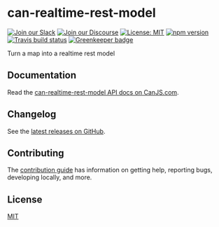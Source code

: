 # can-realtime-rest-model

[![Join our Slack](https://img.shields.io/badge/slack-join%20chat-611f69.svg)](https://www.bitovi.com/community/slack?utm_source=badge&utm_medium=badge&utm_campaign=pr-badge&utm_content=badge)
[![Join our Discourse](https://img.shields.io/discourse/https/forums.bitovi.com/posts.svg)](https://forums.bitovi.com/?utm_source=badge&utm_medium=badge&utm_campaign=pr-badge&utm_content=badge)
[![License: MIT](https://img.shields.io/badge/license-MIT-blue.svg)](https://github.com/canjs/can-realtime-rest-model/blob/master/LICENSE)
[![npm version](https://badge.fury.io/js/can-realtime-rest-model.svg)](https://www.npmjs.com/package/can-realtime-rest-model)
[![Travis build status](https://travis-ci.org/canjs/can-realtime-rest-model.svg?branch=master)](https://travis-ci.org/canjs/can-realtime-rest-model)
[![Greenkeeper badge](https://badges.greenkeeper.io/canjs/can-realtime-rest-model.svg)](https://greenkeeper.io/)

Turn a map into a realtime rest model

## Documentation

Read the [can-realtime-rest-model API docs on CanJS.com](https://canjs.com/doc/can-realtime-rest-model.html).

## Changelog

See the [latest releases on GitHub](https://github.com/canjs/can-realtime-rest-model/releases).

## Contributing

The [contribution guide](https://github.com/canjs/can-realtime-rest-model/blob/master/CONTRIBUTING.md) has information on getting help, reporting bugs, developing locally, and more.

## License

[MIT](https://github.com/canjs/can-realtime-rest-model/blob/master/LICENSE)
